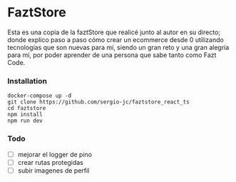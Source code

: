 # FaztStore
Esta es una copia de la faztStore que realicé junto al autor en su directo; donde explico paso a paso cómo crear un ecommerce desde 0 utilizando tecnologías que son nuevas para mí, siendo un gran reto y una gran alegría para mí, por poder aprender de una persona que sabe tanto como Fazt Code.

### Installation

```
docker-compose up -d
git clone https://github.com/sergio-jc/faztstore_react_ts
cd faztstore
npm install
npm run dev
```


### Todo

- [ ] mejorar el logger de pino
- [ ] crear rutas protegidas
- [ ] subir imagenes de perfil